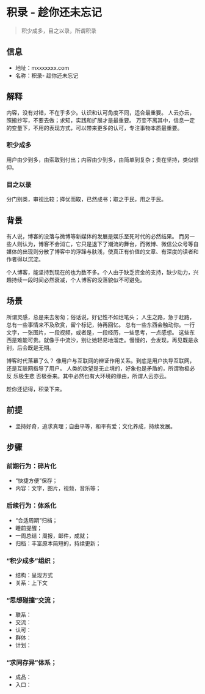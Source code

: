 积录 - 趁你还未忘记
==================================================

> 积少成多，目之以录，所谓积录

## 信息

- 地址：mxxxxxxx.com
- 名称：积录- 趁你还未忘记

## 解释

 内容，没有对错，不在乎多少。认识和认可角度不同，适合最重要。
 人云亦云，照搬抄写，不要去做；求知，实践和扩展才是最重要。
 万变不离其中，信息一定的变量下，不用的表现方式，可以带来更多的认可，专注事物本质最重要。

### 积少成多

 用户由少到多，由索取到付出；内容由少到多，由简单到复杂；贵在坚持，类似信仰。

### 目之以录

 分门别类，审视比较；择优而取，已然成书；取之于民，用之于民。

## 背景

 有人说，博客的没落与微博等新媒体的发展是娱乐至死时代的必然结果。
 而另一些人则认为，博客不会消亡，它只是退下了潮流的舞台，而微博、微信公众号等自媒体的出现则分散了博客中的浮躁与肤浅，使真正有价值的文章、有深度的读者和作者得以沉淀。

 个人博客，能坚持到现在的也为数不多。个人由于缺乏资金的支持，缺少动力，兴趣持续一段时间必然衰减，个人博客的没落貌似不可避免。

## 场景

 所谓灵感，总是来去匆匆；俗话说，好记性不如烂笔头；
 人生之路，急于赶路，总有一些事情来不及欣赏，留个标记，待再回忆。
 总有一些东西会触动你。一行文字，一张图片，一段视频，或者是，一段经历，一些思考，一点感想。
 这些东西是难能可贵。就像手中流沙，别让她轻易地溜走。慢慢的，会发现，再见既是永别，后会既是无期。

 博客时代落幕了么？
 像用户与互联网的辨证作用关系。到底是用户执导互联网，还是互联网指导了用户。
 人类的欲望是无止境的，好象也是矛盾的，所谓物极必反 乐极生悲 否极泰来。其中必然也有大环境的缘由，所谓人云亦云。

 趁你还记得，积录下来。

## 前提

- 坚持好奇，追求真理；自由平等，和平有爱；文化养成，持续发展。

## 步骤

### 前期行为：碎片化

- “快捷方便”保存；
- 内容：文字，图片，视频，音乐等；

### 后续行为：体系化

- “合适周期”归档；
- 睡前提醒；
- 一周总结：周报，邮件，成就；
- 归档：丰富原本简短的，持续更新；

### “积少成多”组织；

- 结构：呈现方式
- 关系：上下文

### “思想碰撞”交流；

- 联系：
- 交流：
- 认可：
- 群体：
- 计划：

### “求同存异”体系；

- 成品：
- 入口：

